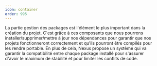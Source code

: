```yaml
---
icon: container
order: 995
---
```

La partie gestion des packages est l'élément le plus important dans la création du projet. 
C'est grâce à ces composants que nous pourrons installer/supprimer/mettre à jour nos dépendances pour garantir que nos projets fonctionneront correctement et qu'ils pourront être compilés pour les rendre portable.
En plus de cela, Nexus propose un système qui va garantir la compatibilité entre chaque package installé pour s'assurer d'avoir le maximum de stabilité et pour limiter les conflits de code.
